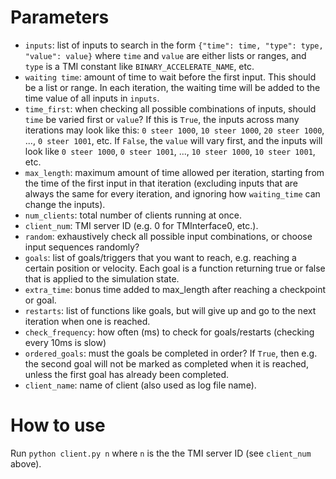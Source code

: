 # Parameters

- `inputs`: list of inputs to search in the form `{"time": time, "type": type, "value": value}` where `time` and `value` are either lists or ranges, and `type` is a TMI constant like `BINARY_ACCELERATE_NAME`, etc.
- `waiting time`: amount of time to wait before the first input. This should be a list or range. In each iteration, the waiting time will be added to the time value of all inputs in `inputs`.
- `time_first`: when checking all possible combinations of inputs, should `time` be varied first or `value`? If this is `True`, the inputs across many iterations may look like this: `0 steer 1000`, `10 steer 1000`, `20 steer 1000`, ..., `0 steer 1001`, etc. If `False`, the `value` will vary first, and the inputs will look like `0 steer 1000`, `0 steer 1001`, ..., `10 steer 1000`, `10 steer 1001`, etc.
- `max_length`: maximum amount of time allowed per iteration, starting from the time of the first input in that iteration (excluding inputs that are always the same for every iteration, and ignoring how `waiting_time` can change the inputs).
- `num_clients`: total number of clients running at once.
- `client_num`: TMI server ID (e.g. 0 for TMInterface0, etc.).
- `random`: exhaustively check all possible input combinations, or choose input sequences randomly?
- `goals`: list of goals/triggers that you want to reach, e.g. reaching a certain position or velocity. Each goal is a function returning true or false that is applied to the simulation state.
- `extra_time`: bonus time added to max_length after reaching a checkpoint or goal.
- `restarts`: list of functions like goals, but will give up and go to the next iteration when one is reached.
- `check_frequency`: how often (ms) to check for goals/restarts (checking every 10ms is slow)
- `ordered_goals`: must the goals be completed in order? If `True`, then e.g. the second goal will not be marked as completed when it is reached, unless the first goal has already been completed.
- `client_name`: name of client (also used as log file name).

# How to use

Run `python client.py n` where `n` is the the TMI server ID (see `client_num` above).
